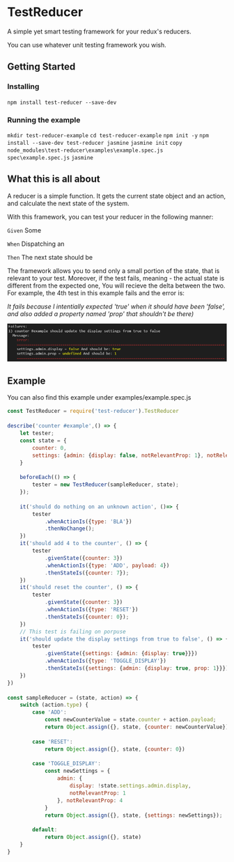 # TestReducer
A simple yet smart testing framework for your redux's reducers.

You can use whatever unit testing framework you wish.

## Getting Started
### Installing
`npm install test-reducer --save-dev`

### Running the example
`mkdir test-reducer-example`
`cd test-reducer-example`
`npm init -y`
`npm install --save-dev test-reducer jasmine`
`jasmine init`
`copy node_modules\test-reducer\examples\example.spec.js spec\example.spec.js`
`jasmine`

## What this is all about
A reducer is a simple function.
It gets the current state object and an action, and calculate the next state of the system.

With this framework, you can test your reducer in the following manner:

`Given` Some <state>

`When`  Dispatching an <action>

`Then`  The next state should be <expected state>

The framework allows you to send only a small portion of the state, that is relevant to your test.
Moreover, if the test fails, meaning - the actual state is different from the expected one,
You will recieve the delta between the two.
For example, the 4th test in this example fails and the error is:

*It fails because I intentially expected 'true' when it should have been 'false', and also added a property named 'prop' that shouldn't be there)*

![error](assets/error.png)

## Example
You can also find this example under examples/example.spec.js

```javascript
const TestReducer = require('test-reducer').TestReducer

describe('counter #example',() => {
    let tester;
    const state = {
        counter: 0,
        settings: {admin: {display: false, notRelevantProp: 1}, notRelevantProp: 4}
    }

    beforeEach(() => {
        tester = new TestReducer(sampleReducer, state);
    });

    it('should do nothing on an unknown action', ()=> {
        tester
            .whenActionIs({type: 'BLA'})
            .thenNoChange();
    })
    it('should add 4 to the counter', () => {
        tester
            .givenState({counter: 3})
            .whenActionIs({type: 'ADD', payload: 4})
            .thenStateIs({counter: 7});
    })
    it('should reset the counter', () => {
        tester
            .givenState({counter: 3})
            .whenActionIs({type: 'RESET'})
            .thenStateIs({counter: 0});
    })
    // This test is failing on porpuse
    it('should update the display settings from true to false', () => {
        tester
            .givenState({settings: {admin: {display: true}}})
            .whenActionIs({type: 'TOGGLE_DISPLAY'})
            .thenStateIs({settings: {admin: {display: true, prop: 1}}});
    })
})

const sampleReducer = (state, action) => {
    switch (action.type) {
        case 'ADD':
            const newCounterValue = state.counter + action.payload;
            return Object.assign({}, state, {counter: newCounterValue})
            
        case 'RESET':
            return Object.assign({}, state, {counter: 0})

        case 'TOGGLE_DISPLAY':
            const newSettings = {
                admin: {
                    display: !state.settings.admin.display, 
                    notRelevantProp: 1
                }, notRelevantProp: 4
            }
            return Object.assign({}, state, {settings: newSettings});

        default:
            return Object.assign({}, state)
    }
}
```